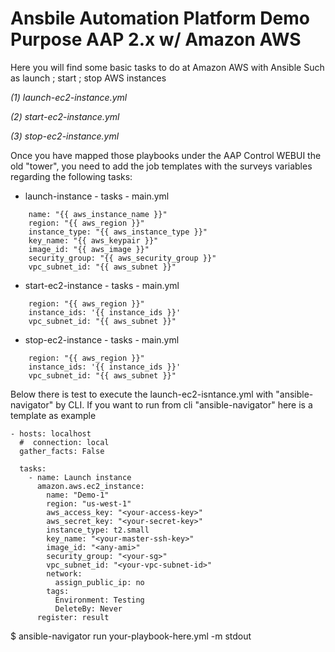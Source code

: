 # Ansbile Automation Platform Demo Purpose AAP 2.x w/ Amazon AWS

Here you will find some basic tasks to do at Amazon AWS with Ansible
Such as launch ; start ; stop AWS instances

*(1) launch-ec2-instance.yml*

*(2) start-ec2-instance.yml*

*(3) stop-ec2-instance.yml*

Once you have mapped those playbooks under the AAP Control WEBUI the old "tower", you need to add 
the job templates with the surveys variables regarding the following tasks:

- launch-instance - tasks - main.yml
```
    name: "{{ aws_instance_name }}"
    region: "{{ aws_region }}"
    instance_type: "{{ aws_instance_type }}"
    key_name: "{{ aws_keypair }}"
    image_id: "{{ aws_image }}"
    security_group: "{{ aws_security_group }}"
    vpc_subnet_id: "{{ aws_subnet }}"
```
- start-ec2-instance - tasks - main.yml
```
    region: "{{ aws_region }}"
    instance_ids: '{{ instance_ids }}'
    vpc_subnet_id: "{{ aws_subnet }}"
```
- stop-ec2-instance - tasks - main.yml
```
    region: "{{ aws_region }}"
    instance_ids: '{{ instance_ids }}'
    vpc_subnet_id: "{{ aws_subnet }}"
```


Below there is test to execute the launch-ec2-isntance.yml with "ansible-navigator" by CLI.
If you want to run from cli "ansible-navigator" here is a template as example

```
- hosts: localhost
  #  connection: local
  gather_facts: False

  tasks:
    - name: Launch instance
      amazon.aws.ec2_instance:
        name: "Demo-1"
        region: "us-west-1"
        aws_access_key: "<your-access-key>"
        aws_secret_key: "<your-secret-key>"
        instance_type: t2.small
        key_name: "<your-master-ssh-key>"
        image_id: "<any-ami>"
        security_group: "<your-sg>"
        vpc_subnet_id: "<your-vpc-subnet-id>"
        network:
          assign_public_ip: no
        tags:
          Environment: Testing
          DeleteBy: Never
      register: result  
```

$ ansible-navigator run your-playbook-here.yml -m stdout





